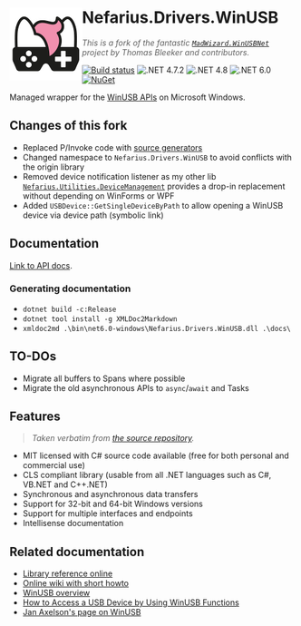 # <img src="assets/NSS-128x128.png" align="left" />Nefarius.Drivers.WinUSB

> *This is a fork of the fantastic [`MadWizard.WinUSBNet`](https://github.com/snikeguo/winusbnet) project by Thomas Bleeker and contributors.*

[![Build status](https://ci.appveyor.com/api/projects/status/rqfsoto1qpd0456f?svg=true)](https://ci.appveyor.com/project/nefarius/nefarius-drivers-winusb) ![.NET 4.7.2](https://img.shields.io/badge/.NET-4.7.2-blue)  ![.NET 4.8](https://img.shields.io/badge/.NET-4.8-blue) ![.NET 6.0](https://img.shields.io/badge/.NET-6.0-blue) [![NuGet](https://img.shields.io/nuget/dt/Nefarius.Drivers.WinUSB)](https://www.nuget.org/packages/Nefarius.Drivers.WinUSB/)

Managed wrapper for the [WinUSB APIs](https://learn.microsoft.com/en-us/windows-hardware/drivers/usbcon/winusb) on Microsoft Windows.

## Changes of this fork

- Replaced P/Invoke code with [source generators](https://github.com/microsoft/CsWin32)
- Changed namespace to `Nefarius.Drivers.WinUSB` to avoid conflicts with the origin library
- Removed device notification listener as my other lib [`Nefarius.Utilities.DeviceManagement`](https://github.com/nefarius/Nefarius.Utilities.DeviceManagement) provides a drop-in replacement without depending on WinForms or WPF
- Added `USBDevice::GetSingleDeviceByPath` to allow opening a WinUSB device via device path (symbolic link)

## Documentation

[Link to API docs](docs/index.md).

### Generating documentation

- `dotnet build -c:Release`
- `dotnet tool install -g XMLDoc2Markdown`
- `xmldoc2md .\bin\net6.0-windows\Nefarius.Drivers.WinUSB.dll .\docs\`

## TO-DOs

- Migrate all buffers to Spans where possible
- Migrate the old asynchronous APIs to `async`/`await` and Tasks

## Features

> *Taken verbatim from [the source repository](https://github.com/snikeguo/winusbnet/blob/master/README.md).*

- MIT licensed with C# source code available (free for both personal and commercial use)
- CLS compliant library (usable from all .NET languages such as C#, VB.NET and C++.NET)
- Synchronous and asynchronous data transfers
- Support for 32-bit and 64-bit Windows versions
- Support for multiple interfaces and endpoints
- Intellisense documentation

## Related documentation

- [Library reference online](http://madwizard-thomas.github.io/winusbnet/docs/)
- [Online wiki with short howto](https://github.com/madwizard-thomas/winusbnet/wiki)
- [WinUSB overview](https://docs.microsoft.com/en-us/windows-hardware/drivers/usbcon/winusb)
- [How to Access a USB Device by Using WinUSB Functions](https://learn.microsoft.com/en-us/windows-hardware/drivers/usbcon/using-winusb-api-to-communicate-with-a-usb-device)
- [Jan Axelson's page on WinUSB](http://janaxelson.com/winusb.htm)
